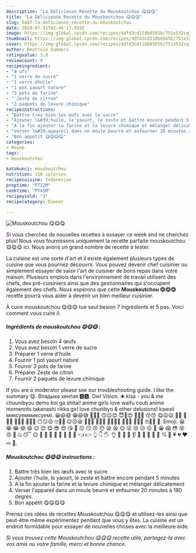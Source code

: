 ```yaml
---
description: "La Délicieuse Recette du Mouskoutchou 😋😋😋"
title: "La Délicieuse Recette du Mouskoutchou 😋😋😋"
slug: 6487-la-delicieuse-recette-du-mouskoutchou
date: 2020-07-31T02:46:17.933Z
image: https://img-global.cpcdn.com/recipes/4dfd3cd118b8565b/751x532cq70/mouskoutchou-😋😋😋-photo-principale-de-la-recette.jpg
thumbnail: https://img-global.cpcdn.com/recipes/4dfd3cd118b8565b/751x532cq70/mouskoutchou-😋😋😋-photo-principale-de-la-recette.jpg
cover: https://img-global.cpcdn.com/recipes/4dfd3cd118b8565b/751x532cq70/mouskoutchou-😋😋😋-photo-principale-de-la-recette.jpg
author: Beatrice Summers
ratingvalue: 3.8
reviewcount: 9
recipeingredient:
- "4 ufs"
- "1 verre de sucre"
- "1 verre dhuile"
- "1 pot yaourt nature"
- "3 pots de farine"
- " Zeste de citron"
- "2 paquets de levure chimique"
recipeinstructions:
- "Battre très bien les œufs avec le sucre"
- "Ajouter l&#39;huile, le yaourt, le zeste et battre encore pendant 5 minutes"
- "A la fin ajouter la farine et la levure chimique et mélanger délicatement"
- "Verser l&#39;appareil dans un moule beurré et enfourner 20 minutes à 180 degrés."
- "Bon appétit 😋😋😋😋"
categories:
- Resep
tags:
- mouskoutchou

katakunci: mouskoutchou 
nutrition: 150 calories
recipecuisine: Indonesian
preptime: "PT12M"
cooktime: "PT45M"
recipeyield: "3"
recipecategory: Dinner

---
```



![Mouskoutchou 😋😋😋](https://img-global.cpcdn.com/recipes/4dfd3cd118b8565b/751x532cq70/mouskoutchou-😋😋😋-photo-principale-de-la-recette.jpg)

Si vous cherchez de nouvelles recettes à essayer ce week end ne cherchez plus! Nous vous fournissons uniquement la recette parfaite mouskoutchou 😋😋😋 ici. Nous avons un grand nombre de recette à tester.

La cuisine est une sorte d'art et il existe également plusieurs types de cuisine que vous pourriez découvrir. Vous pouvez devenir chef cuisinier ou simplement essayer de saisir l'art de cuisiner de bons repas dans votre maison. Plusieurs emplois dans l'environnement de travail utilisent des chefs, des pré-cuisiniers ainsi que des gestionnaires qui s'occupent également des chefs. Nous espérons que cette <strong> Mouskoutchou 😋😋😋 </strong> recette pourra vous aider à devenir un bien meilleur cuisinier.

<!--inarticleads1-->

À cuire mouskoutchou 😋😋😋 tue seul besion 7 Ingrédients et 5 pas. Voici comment vous cuire il.

##### Ingrédients de mouskoutchou 😋😋😋 :

1. Vous avez besoin 4 œufs
1. Vous avez besoin 1 verre de sucre
1. Préparer 1 verre d&#39;huile
1. Fournir 1 pot yaourt nature
1. Fournir 3 pots de farine
1. Préparer  Zeste de citron
1. Fournir 2 paquets de levure chimique


If you are a moderator please see our troubleshooting guide. I like the summary 😋. Владыка хентая 🅳🆂. Owl Vision. ❀ kisa - you &amp; me chuunibyou demo koi ga shitai! anime girls love waifu coub anime momennts takanashi rikka girl love chunibyo &amp; other delusions! kawaii миксуеммиксуем). 😀😃😄 😁😆😅 🤣😂🙂 🙃😉😊 😇🥰😍 🤩😘😗 😚😙 😋😛😜 🤪😝 🤑🤗🤭 🤫🤔🤐 🤨😐😑 😶😏😒 🙄😬🤥 😌😔😪 🤤😴😷 🤒🤕🤢 🤮🤧🥵🥶 🥴😵🤯 🤠🥳😎 🤓🧐😟 🙁. Emoji. 😀 😁 😂 😄 😆 😉 😊 😋 😎 😍 😘 🙂 😐 😏 😣 😯 😪 😫 😌 😜 😒 😔 😖 😤 😭 😱 😳 😵 😠 🤔 🤐 😴 😔 🤑 🤗 👻 💩 🙈 🙉 🙊 💪 👈 👉 👆 👇 🖐 👌 👏 🙏 🤝 👂 👃 👀 👅 👄 💋 💘 💖 💗 💔 ❤ 💤 💢. 

<!--inarticleads2-->

##### Mouskoutchou 😋😋😋 instructions :

1. Battre très bien les œufs avec le sucre
1. Ajouter l&#39;huile, le yaourt, le zeste et battre encore pendant 5 minutes
1. A la fin ajouter la farine et la levure chimique et mélanger délicatement
1. Verser l&#39;appareil dans un moule beurré et enfourner 20 minutes à 180 degrés.
1. Bon appétit 😋😋😋😋




<!--inarticleads1-->

<p>
Prenez ces idées de recettes Mouskoutchou 😋😋😋 et utilisez-les ainsi que peut-être même expérimentez pendant que vous y êtes. La cuisine est un endroit formidable pour essayer de nouvelles choses avec la meilleure aide.
</p>

<p>
<i>Si vous trouvez cette Mouskoutchou 😋😋😋 recette utile, partagez-la avec vos amis ou votre famille, merci et bonne chance.</i>
</p>
